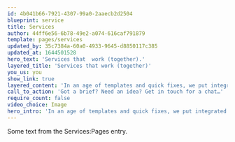 ```yaml
---
id: 4b041b66-7921-4307-99a0-2aaecb2d2504
blueprint: service
title: Services
author: 44ff6e56-6b78-49e2-a074-616caf791879
template: pages/services
updated_by: 35c7384a-60a0-4933-9645-d8850117c385
updated_at: 1644501528
hero_text: 'Services that  work (together).'
layered_title: 'Services that work (together)'
you_us: you
show_link: true
layered_content: 'In an age of templates and quick fixes, we put integrated thinking first whatever we’re working with you on. Oh, and we go beyond "good enough" to make sure you get big results. What do you need help with?'
call_to_action: 'Got a brief? Need an idea? Get in touch for a chat…'
require_count: false
video_choice: Image
hero_intro: 'In an age of templates and quick fixes, we put integrated thinking first whatever we’re working with you on. Oh, and we go beyond "good enough" to make sure you get big results. What do you need help with?'
---
```

Some text from the Services:Pages entry.